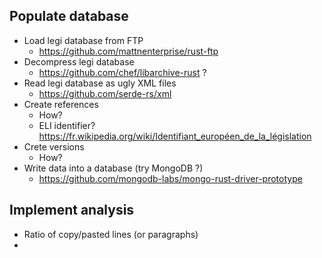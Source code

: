 ## Populate database

* Load legi database from FTP
  * https://github.com/mattnenterprise/rust-ftp
* Decompress legi database
  * https://github.com/chef/libarchive-rust ?
* Read legi database as ugly XML files
  * https://github.com/serde-rs/xml
* Create references
  * How?
  * ELI identifier? https://fr.wikipedia.org/wiki/Identifiant_européen_de_la_législation
* Crete versions
  * How?
* Write data into a database (try MongoDB ?)
  * https://github.com/mongodb-labs/mongo-rust-driver-prototype

## Implement analysis

* Ratio of copy/pasted lines (or paragraphs)
* 

